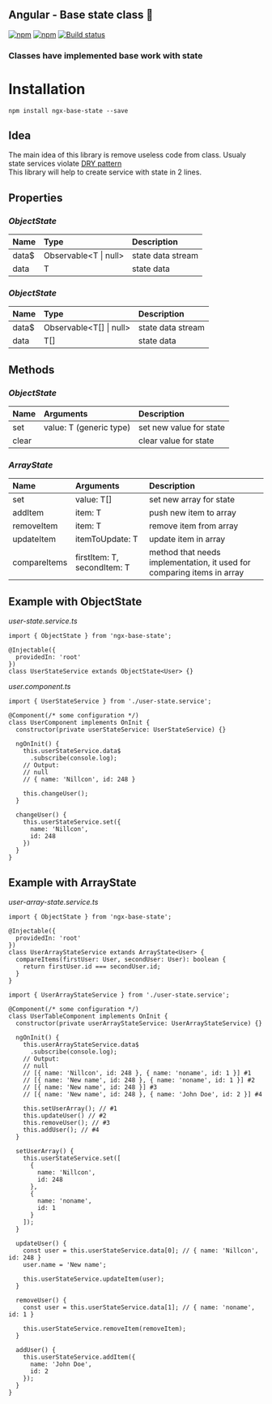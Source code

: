 ## Angular - Base state class 🐍

[![npm](https://img.shields.io/npm/dt/ngx-base-state.svg)]()
[![npm](https://img.shields.io/npm/l/ngx-base-state.svg)]()
[![Build status](https://travis-ci.org/Nillcon248/ngx-base-state.svg?branch=main)](https://travis-ci.org/Nillcon248/ngx-base-state)

### Classes have implemented base work with state

# Installation

`npm install ngx-base-state --save`

## Idea
The main idea of this library is remove useless code from class.
Usualy state services violate [DRY pattern](https://en.wikipedia.org/wiki/Don%27t_repeat_yourself)  
This library will help to create service with state in 2 lines.

## Properties

### *ObjectState*

| Name            | Type                       | Description                                                         |
|:----------------|:---------------------------|:--------------------------------------------------------------------|
| data$           | Observable<T \| null>       | state data stream                                                   |
| data            | T                          | state data                                                          |

### *ObjectState*

| Name            | Type                       | Description                                                         |
|:----------------|:---------------------------|:--------------------------------------------------------------------|
| data$           | Observable<T[] \| null>     | state data stream                                                   |
| data            | T[]                        | state data                                                          |

## Methods

### *ObjectState*

| Name            | Arguments                  | Description                                                         |
|:----------------|:---------------------------|:--------------------------------------------------------------------|
| set             | value: T (generic type)    | set new value for state                                             |
| clear           |                            | clear value for state                                               |

### *ArrayState*

| Name            | Arguments                   | Description                                                            |
|:----------------|:----------------------------|:-----------------------------------------------------------------------|
| set             | value: T[]                  | set new array for state                                                |
| addItem         | item: T                     | push new item to array                                                 |
| removeItem      | item: T                     | remove item from array                                                 |
| updateItem      | itemToUpdate: T             | update item in array                                                   |
| compareItems    | firstItem: T, secondItem: T | method that needs implementation, it used for comparing items in array |

## Example with ObjectState
*user-state.service.ts*
```
import { ObjectState } from 'ngx-base-state';

@Injectable({
  providedIn: 'root'
})
class UserStateService extands ObjectState<User> {}
```

*user.component.ts*
```
import { UserStateService } from './user-state.service';

@Component(/* some configuration */)
class UserComponent implements OnInit {
  constructor(private userStateService: UserStateService) {}

  ngOnInit() {
    this.userStateService.data$
      .subscribe(console.log);
    // Output:  
    // null
    // { name: 'Nillcon', id: 248 }
      
    this.changeUser();
  }
  
  changeUser() {
    this.userStateService.set({
      name: 'Nillcon',
      id: 248
    })
  }
}
```

## Example with ArrayState
*user-array-state.service.ts*
```
import { ObjectState } from 'ngx-base-state';

@Injectable({
  providedIn: 'root'
})
class UserArrayStateService extands ArrayState<User> {
  compareItems(firstUser: User, secondUser: User): boolean {
    return firstUser.id === secondUser.id;
  }
}
```

```
import { UserArrayStateService } from './user-state.service';

@Component(/* some configuration */)
class UserTableComponent implements OnInit {
  constructor(private userArrayStateService: UserArrayStateService) {}

  ngOnInit() {
    this.userArrayStateService.data$
      .subscribe(console.log);
    // Output:  
    // null
    // [{ name: 'Nillcon', id: 248 }, { name: 'noname', id: 1 }] #1
    // [{ name: 'New name', id: 248 }, { name: 'noname', id: 1 }] #2
    // [{ name: 'New name', id: 248 }] #3
    // [{ name: 'New name', id: 248 }, { name: 'John Doe', id: 2 }] #4
      
    this.setUserArray(); // #1
    this.updateUser() // #2
    this.removeUser(); // #3
    this.addUser(); // #4
  }
  
  setUserArray() {
    this.userStateService.set([
      {
        name: 'Nillcon',
        id: 248
      },
      {
        name: 'noname',
        id: 1
      }
    ]);
  }
  
  updateUser() {
    const user = this.userStateService.data[0]; // { name: 'Nillcon', id: 248 }
    user.name = 'New name';

    this.userStateService.updateItem(user);
  }
  
  removeUser() {
    const user = this.userStateService.data[1]; // { name: 'noname', id: 1 }

    this.userStateService.removeItem(removeItem);
  }
  
  addUser() {
    this.userStateService.addItem({
      name: 'John Doe',
      id: 2
    });
  }
}
```
